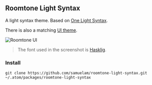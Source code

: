 ## Roomtone Light Syntax

A light syntax theme. Based on [One Light Syntax](https://github.com/atom/one-light-syntax).

There is also a matching [UI theme](https://github.com/samuelam/roomtone-ui).

![Roomtone UI](https://roomtone.s3.amazonaws.com/assets/atom-roomtone-ui.png)

> The font used in the screenshot is [Hasklig](https://github.com/i-tu/Hasklig).

### Install

```shell
git clone https://github.com/samuelam/roomtone-light-syntax.git ~/.atom/packages/roomtone-light-syntax
```
